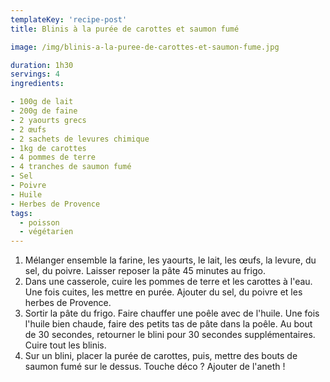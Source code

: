 ```yaml
---
templateKey: 'recipe-post'
title: Blinis à la purée de carottes et saumon fumé

image: /img/blinis-a-la-puree-de-carottes-et-saumon-fume.jpg

duration: 1h30
servings: 4
ingredients:

- 100g de lait
- 200g de faine
- 2 yaourts grecs
- 2 œufs 
- 2 sachets de levures chimique
- 1kg de carottes
- 4 pommes de terre
- 4 tranches de saumon fumé
- Sel
- Poivre
- Huile
- Herbes de Provence
tags:
  - poisson
  - végétarien
---
```

1. Mélanger ensemble la farine, les yaourts, le lait, les œufs, la levure, du sel, du poivre. Laisser reposer la pâte 45 minutes au frigo.
2. Dans une casserole, cuire les pommes de terre et les carottes à l'eau. Une fois cuites, les mettre en purée. Ajouter du sel, du poivre et les herbes de Provence. 
3. Sortir la pâte du frigo. Faire chauffer une poêle avec de l'huile. Une fois l'huile bien chaude, faire des petits tas de pâte dans la poêle. Au bout de 30 secondes, retourner le blini pour 30 secondes supplémentaires. Cuire tout les blinis.
4. Sur un blini, placer la purée de carottes, puis, mettre des bouts de saumon fumé sur le dessus. Touche déco ? Ajouter de l'aneth ! 
